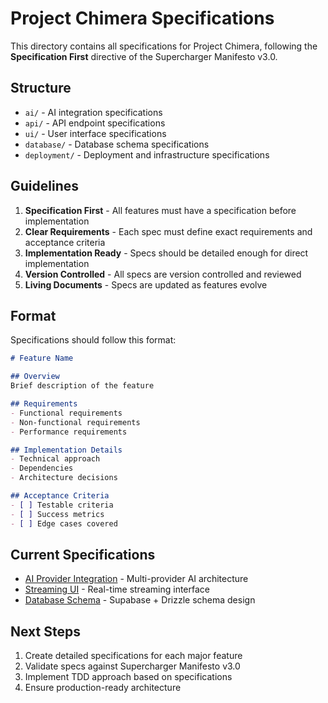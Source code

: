 # Project Chimera Specifications

This directory contains all specifications for Project Chimera, following the **Specification First** directive of the Supercharger Manifesto v3.0.

## Structure

- `ai/` - AI integration specifications
- `api/` - API endpoint specifications  
- `ui/` - User interface specifications
- `database/` - Database schema specifications
- `deployment/` - Deployment and infrastructure specifications

## Guidelines

1. **Specification First** - All features must have a specification before implementation
2. **Clear Requirements** - Each spec must define exact requirements and acceptance criteria
3. **Implementation Ready** - Specs should be detailed enough for direct implementation
4. **Version Controlled** - All specs are version controlled and reviewed
5. **Living Documents** - Specs are updated as features evolve

## Format

Specifications should follow this format:

```markdown
# Feature Name

## Overview
Brief description of the feature

## Requirements
- Functional requirements
- Non-functional requirements  
- Performance requirements

## Implementation Details
- Technical approach
- Dependencies
- Architecture decisions

## Acceptance Criteria
- [ ] Testable criteria
- [ ] Success metrics
- [ ] Edge cases covered
```

## Current Specifications

- [AI Provider Integration](./ai/provider-integration.md) - Multi-provider AI architecture
- [Streaming UI](./ui/streaming-interface.md) - Real-time streaming interface
- [Database Schema](./database/schema.md) - Supabase + Drizzle schema design

## Next Steps

1. Create detailed specifications for each major feature
2. Validate specs against Supercharger Manifesto v3.0
3. Implement TDD approach based on specifications
4. Ensure production-ready architecture